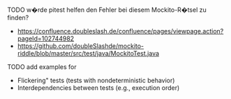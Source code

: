 
TODO w�rde pitest helfen den Fehler bei diesem Mockito-R�tsel zu finden?
* https://confluence.doubleslash.de/confluence/pages/viewpage.action?pageId=102744982
* https://github.com/doubleSlashde/mockito-riddle/blob/master/src/test/java/MockitoTest.java

TODO add examples for 
* Flickering" tests (tests with nondeterministic behavior)
* Interdependencies between tests (e.g., execution order)
